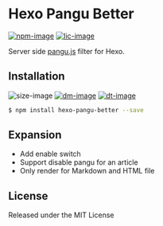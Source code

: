 # Hexo Pangu Better

[![npm-image]][npm-url]
[![lic-image]](LICENSE)

Server side [pangu.js](https://github.com/vinta/pangu.js) filter for Hexo.

## Installation

![size-image]
[![dm-image]][npm-url]
[![dt-image]][npm-url]

```bash
$ npm install hexo-pangu-better --save
```

## Expansion

- Add enable switch
- Support disable pangu for an article
- Only render for Markdown and HTML file

## License

Released under the MIT License

[npm-image]: https://img.shields.io/npm/v/hexo-pangu-better?style=flat-square
[lic-image]: https://img.shields.io/npm/l/hexo-pangu-better?style=flat-square

[size-image]: https://img.shields.io/github/languages/code-size/next-theme/hexo-pangu-better?style=flat-square
[dm-image]: https://img.shields.io/npm/dm/hexo-pangu-better?style=flat-square
[dt-image]: https://img.shields.io/npm/dt/hexo-pangu-better?style=flat-square

[npm-url]: https://www.npmjs.com/package/hexo-pangu-better